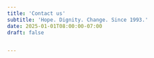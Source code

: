 ```yaml
---
title: 'Contact us'
subtitle: 'Hope. Dignity. Change. Since 1993.'
date: 2025-01-01T08:00:00-07:00
draft: false


---
```


